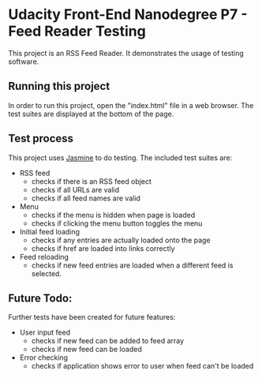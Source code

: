 # Udacity Front-End Nanodegree P7 - Feed Reader Testing

This project is an RSS Feed Reader. It demonstrates the usage of testing software.

## Running this project

In order to run this project, open the "index.html" file in a web browser. The test suites are displayed at the bottom of the page.

## Test process

This project uses [Jasmine](http://jasmine.github.io/) to do testing. The included test suites are:
- RSS feed
	- checks if there is an RSS feed object
	- checks if all URLs are valid
	- checks if all feed names are valid
- Menu
	- checks if the menu is hidden when page is loaded
	- checks if clicking the menu button toggles the menu
- Initial feed loading
	- checks if any entries are actually loaded onto the page
	- checks if href are loaded into links correctly
- Feed reloading
	- checks if new feed entries are loaded when a different feed is selected.

## Future Todo:

Further tests have been created for future features:
- User input feed
	- checks if new feed can be added to feed array
	- checks if new feed can be loaded
- Error checking
	- checks if application shows error to user when feed can't be loaded